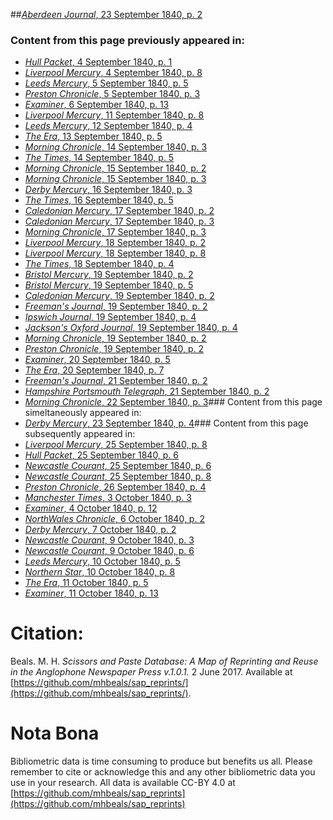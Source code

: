 ##[*Aberdeen Journal*, 23 September 1840, p. 2](https://mhbeals.github.io/sap_html/Aberdeen-Journal/Aberdeen-Journal-23-September-1840-p-2)

### Content from this page previously appeared in:
+ [*Hull Packet*, 4 September 1840, p. 1](https://mhbeals.github.io/sap_html/Hull-Packet/Hull-Packet-4-September-1840-p-1)
+ [*Liverpool Mercury*, 4 September 1840, p. 8](https://mhbeals.github.io/sap_html/Liverpool-Mercury/Liverpool-Mercury-4-September-1840-p-8)
+ [*Leeds Mercury*, 5 September 1840, p. 5](https://mhbeals.github.io/sap_html/Leeds-Mercury/Leeds-Mercury-5-September-1840-p-5)
+ [*Preston Chronicle*, 5 September 1840, p. 3](https://mhbeals.github.io/sap_html/Preston-Chronicle/Preston-Chronicle-5-September-1840-p-3)
+ [*Examiner*, 6 September 1840, p. 13](https://mhbeals.github.io/sap_html/Examiner/Examiner-6-September-1840-p-13)
+ [*Liverpool Mercury*, 11 September 1840, p. 8](https://mhbeals.github.io/sap_html/Liverpool-Mercury/Liverpool-Mercury-11-September-1840-p-8)
+ [*Leeds Mercury*, 12 September 1840, p. 4](https://mhbeals.github.io/sap_html/Leeds-Mercury/Leeds-Mercury-12-September-1840-p-4)
+ [*The Era*, 13 September 1840, p. 5](https://mhbeals.github.io/sap_html/The-Era/The-Era-13-September-1840-p-5)
+ [*Morning Chronicle*, 14 September 1840, p. 3](https://mhbeals.github.io/sap_html/Morning-Chronicle/Morning-Chronicle-14-September-1840-p-3)
+ [*The Times*, 14 September 1840, p. 5](https://mhbeals.github.io/sap_html/The-Times/The-Times-14-September-1840-p-5)
+ [*Morning Chronicle*, 15 September 1840, p. 2](https://mhbeals.github.io/sap_html/Morning-Chronicle/Morning-Chronicle-15-September-1840-p-2)
+ [*Morning Chronicle*, 15 September 1840, p. 3](https://mhbeals.github.io/sap_html/Morning-Chronicle/Morning-Chronicle-15-September-1840-p-3)
+ [*Derby Mercury*, 16 September 1840, p. 3](https://mhbeals.github.io/sap_html/Derby-Mercury/Derby-Mercury-16-September-1840-p-3)
+ [*The Times*, 16 September 1840, p. 5](https://mhbeals.github.io/sap_html/The-Times/The-Times-16-September-1840-p-5)
+ [*Caledonian Mercury*, 17 September 1840, p. 2](https://mhbeals.github.io/sap_html/Caledonian-Mercury/Caledonian-Mercury-17-September-1840-p-2)
+ [*Caledonian Mercury*, 17 September 1840, p. 3](https://mhbeals.github.io/sap_html/Caledonian-Mercury/Caledonian-Mercury-17-September-1840-p-3)
+ [*Morning Chronicle*, 17 September 1840, p. 3](https://mhbeals.github.io/sap_html/Morning-Chronicle/Morning-Chronicle-17-September-1840-p-3)
+ [*Liverpool Mercury*, 18 September 1840, p. 2](https://mhbeals.github.io/sap_html/Liverpool-Mercury/Liverpool-Mercury-18-September-1840-p-2)
+ [*Liverpool Mercury*, 18 September 1840, p. 8](https://mhbeals.github.io/sap_html/Liverpool-Mercury/Liverpool-Mercury-18-September-1840-p-8)
+ [*The Times*, 18 September 1840, p. 4](https://mhbeals.github.io/sap_html/The-Times/The-Times-18-September-1840-p-4)
+ [*Bristol Mercury*, 19 September 1840, p. 2](https://mhbeals.github.io/sap_html/Bristol-Mercury/Bristol-Mercury-19-September-1840-p-2)
+ [*Bristol Mercury*, 19 September 1840, p. 5](https://mhbeals.github.io/sap_html/Bristol-Mercury/Bristol-Mercury-19-September-1840-p-5)
+ [*Caledonian Mercury*, 19 September 1840, p. 2](https://mhbeals.github.io/sap_html/Caledonian-Mercury/Caledonian-Mercury-19-September-1840-p-2)
+ [*Freeman's Journal*, 19 September 1840, p. 2](https://mhbeals.github.io/sap_html/Freeman's-Journal/Freeman's-Journal-19-September-1840-p-2)
+ [*Ipswich Journal*, 19 September 1840, p. 4](https://mhbeals.github.io/sap_html/Ipswich-Journal/Ipswich-Journal-19-September-1840-p-4)
+ [*Jackson's Oxford Journal*, 19 September 1840, p. 4](https://mhbeals.github.io/sap_html/Jackson's-Oxford-Journal/Jackson's-Oxford-Journal-19-September-1840-p-4)
+ [*Morning Chronicle*, 19 September 1840, p. 2](https://mhbeals.github.io/sap_html/Morning-Chronicle/Morning-Chronicle-19-September-1840-p-2)
+ [*Preston Chronicle*, 19 September 1840, p. 2](https://mhbeals.github.io/sap_html/Preston-Chronicle/Preston-Chronicle-19-September-1840-p-2)
+ [*Examiner*, 20 September 1840, p. 5](https://mhbeals.github.io/sap_html/Examiner/Examiner-20-September-1840-p-5)
+ [*The Era*, 20 September 1840, p. 7](https://mhbeals.github.io/sap_html/The-Era/The-Era-20-September-1840-p-7)
+ [*Freeman's Journal*, 21 September 1840, p. 2](https://mhbeals.github.io/sap_html/Freeman's-Journal/Freeman's-Journal-21-September-1840-p-2)
+ [*Hampshire Portsmouth Telegraph*, 21 September 1840, p. 2](https://mhbeals.github.io/sap_html/Hampshire-Portsmouth-Telegraph/Hampshire-Portsmouth-Telegraph-21-September-1840-p-2)
+ [*Morning Chronicle*, 22 September 1840, p. 3](https://mhbeals.github.io/sap_html/Morning-Chronicle/Morning-Chronicle-22-September-1840-p-3)### Content from this page simeltaneously appeared in:
+ [*Derby Mercury*, 23 September 1840, p. 4](https://mhbeals.github.io/sap_html/Derby-Mercury/Derby-Mercury-23-September-1840-p-4)### Content from this page subsequently appeared in:
+ [*Liverpool Mercury*, 25 September 1840, p. 8](https://mhbeals.github.io/sap_html/Liverpool-Mercury/Liverpool-Mercury-25-September-1840-p-8)
+ [*Hull Packet*, 25 September 1840, p. 6](https://mhbeals.github.io/sap_html/Hull-Packet/Hull-Packet-25-September-1840-p-6)
+ [*Newcastle Courant*, 25 September 1840, p. 6](https://mhbeals.github.io/sap_html/Newcastle-Courant/Newcastle-Courant-25-September-1840-p-6)
+ [*Newcastle Courant*, 25 September 1840, p. 8](https://mhbeals.github.io/sap_html/Newcastle-Courant/Newcastle-Courant-25-September-1840-p-8)
+ [*Preston Chronicle*, 26 September 1840, p. 4](https://mhbeals.github.io/sap_html/Preston-Chronicle/Preston-Chronicle-26-September-1840-p-4)
+ [*Manchester Times*, 3 October 1840, p. 3](https://mhbeals.github.io/sap_html/Manchester-Times/Manchester-Times-3-October-1840-p-3)
+ [*Examiner*, 4 October 1840, p. 12](https://mhbeals.github.io/sap_html/Examiner/Examiner-4-October-1840-p-12)
+ [*NorthWales Chronicle*, 6 October 1840, p. 2](https://mhbeals.github.io/sap_html/NorthWales-Chronicle/NorthWales-Chronicle-6-October-1840-p-2)
+ [*Derby Mercury*, 7 October 1840, p. 2](https://mhbeals.github.io/sap_html/Derby-Mercury/Derby-Mercury-7-October-1840-p-2)
+ [*Newcastle Courant*, 9 October 1840, p. 3](https://mhbeals.github.io/sap_html/Newcastle-Courant/Newcastle-Courant-9-October-1840-p-3)
+ [*Newcastle Courant*, 9 October 1840, p. 6](https://mhbeals.github.io/sap_html/Newcastle-Courant/Newcastle-Courant-9-October-1840-p-6)
+ [*Leeds Mercury*, 10 October 1840, p. 5](https://mhbeals.github.io/sap_html/Leeds-Mercury/Leeds-Mercury-10-October-1840-p-5)
+ [*Northern Star*, 10 October 1840, p. 8](https://mhbeals.github.io/sap_html/Northern-Star/Northern-Star-10-October-1840-p-8)
+ [*The Era*, 11 October 1840, p. 5](https://mhbeals.github.io/sap_html/The-Era/The-Era-11-October-1840-p-5)
+ [*Examiner*, 11 October 1840, p. 13](https://mhbeals.github.io/sap_html/Examiner/Examiner-11-October-1840-p-13)
                    
# Citation: 

Beals. M. H. *Scissors and Paste Database: A Map of Reprinting and Reuse in the Anglophone Newspaper Press v.1.0.1.* 2 June 2017. Available at [https://github.com/mhbeals/sap_reprints/](https://github.com/mhbeals/sap_reprints/). 
                    
# Nota Bona

Bibliometric data is time consuming to produce but benefits us all. Please remember to cite or acknowledge this and any other bibliometric data you use in your research. All data is available CC-BY 4.0 at [https://github.com/mhbeals/sap_reprints](https://github.com/mhbeals/sap_reprints)